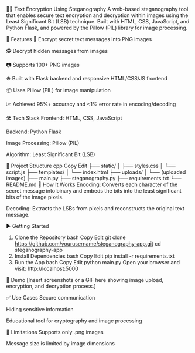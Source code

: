 🕵️‍♂️ Text Encryption Using Steganography
A web-based steganography tool that enables secure text encryption and decryption within images using the Least Significant Bit (LSB) technique. Built with HTML, CSS, JavaScript, and Python Flask, and powered by the Pillow (PIL) library for image processing.

🚀 Features
🔐 Encrypt secret text messages into PNG images

🕵️ Decrypt hidden messages from images

📷 Supports 100+ PNG images

⚙️ Built with Flask backend and responsive HTML/CSS/JS frontend

📦 Uses Pillow (PIL) for image manipulation

📈 Achieved 95%+ accuracy and <1% error rate in encoding/decoding

🛠️ Tech Stack
Frontend: HTML, CSS, JavaScript

Backend: Python Flask

Image Processing: Pillow (PIL)

Algorithm: Least Significant Bit (LSB)

📂 Project Structure
cpp
Copy
Edit
├── static/
│   ├── styles.css
│   └── script.js
├── templates/
│   └── index.html
├── uploads/
│   └── (uploaded images)
├── main.py
├── steganography.py
├── requirements.txt
└── README.md
🧪 How It Works
Encoding: Converts each character of the secret message into binary and embeds the bits into the least significant bits of the image pixels.

Decoding: Extracts the LSBs from pixels and reconstructs the original text message.

▶️ Getting Started
1. Clone the Repository
bash
Copy
Edit
git clone https://github.com/yourusername/steganography-app.git
cd steganography-app
2. Install Dependencies
bash
Copy
Edit
pip install -r requirements.txt
3. Run the App
bash
Copy
Edit
python main.py
Open your browser and visit: http://localhost:5000

📸 Demo
[Insert screenshots or a GIF here showing image upload, encryption, and decryption process.]

✅ Use Cases
Secure communication

Hiding sensitive information

Educational tool for cryptography and image processing

📌 Limitations
Supports only .png images

Message size is limited by image dimensions
